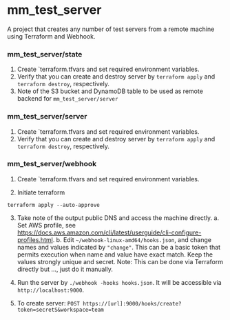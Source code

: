 # mm_test_server
A project that creates any number of test servers from a remote machine using Terraform and Webhook.

### mm_test_server/state
1. Create `terraform.tfvars and set required environment variables.
2. Verify that you can create and destroy server by `terraform apply` and `terraform destroy`, respectively.
3. Note of the S3 bucket and DynamoDB table to be used as remote backend for `mm_test_server/server`

### mm_test_server/server
1. Create `terraform.tfvars and set required environment variables.
2. Verify that you can create and destroy server by `terraform apply` and `terraform destroy`, respectively.

### mm_test_server/webhook
1. Create `terraform.tfvars and set required environment variables.

2. Initiate terraform
```
terraform apply --auto-approve
```

3. Take note of the output public DNS and access the machine directly.
  a. Set AWS profile, see https://docs.aws.amazon.com/cli/latest/userguide/cli-configure-profiles.html.
  b. Edit `~/webhook-linux-amd64/hooks.json`, and change names and values indicated by `"change"`. This can be a basic token that permits execution when name and value have exact match. Keep the values strongly unique and secret.
Note: This can be done via Terraform directly but ..., just do it manually.

4. Run the server by ``./webhook -hooks hooks.json``. It will be accessible via ``http://localhost:9000``.

5. To create server: ``POST https://[url]:9000/hooks/create?token=secretS&workspace=team``
